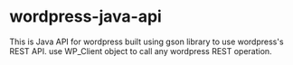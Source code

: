 # wordpress-java-api
This is Java API for wordpress built using gson library to use wordpress's REST API. use WP_Client object to call any wordpress REST operation.
